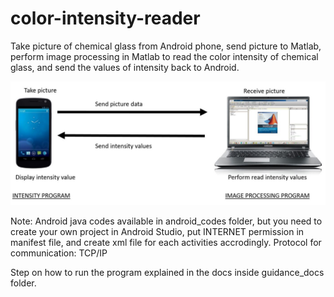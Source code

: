 # color-intensity-reader
Take picture of chemical glass from Android phone, send picture to Matlab, perform image processing in Matlab to read the color intensity of chemical glass, and send the values of intensity back to Android.

![Expl Img](/images/Capture.JPG)

Note: Android java codes available in android_codes folder, but you need to create your own project in Android Studio, put INTERNET permission in manifest file, and create xml file for each activities accrodingly. Protocol for communication: TCP/IP

Step on how to run the program explained in the docs inside guidance_docs folder.
